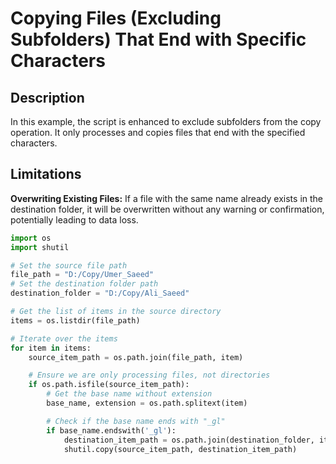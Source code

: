 # Copying Files (Excluding Subfolders) That End with Specific Characters

## Description

In this example, the script is enhanced to exclude subfolders from the copy operation. It only processes and copies files that end with the specified characters.

## Limitations

**Overwriting Existing Files:** If a file with the same name already exists in the destination folder, it will be overwritten without any warning or confirmation, potentially leading to data loss.


```python
import os
import shutil

# Set the source file path
file_path = "D:/Copy/Umer_Saeed"
# Set the destination folder path
destination_folder = "D:/Copy/Ali_Saeed"

# Get the list of items in the source directory
items = os.listdir(file_path)

# Iterate over the items
for item in items:
    source_item_path = os.path.join(file_path, item)

    # Ensure we are only processing files, not directories
    if os.path.isfile(source_item_path):
        # Get the base name without extension
        base_name, extension = os.path.splitext(item)

        # Check if the base name ends with "_gl"
        if base_name.endswith('_gl'):
            destination_item_path = os.path.join(destination_folder, item)
            shutil.copy(source_item_path, destination_item_path)
```
